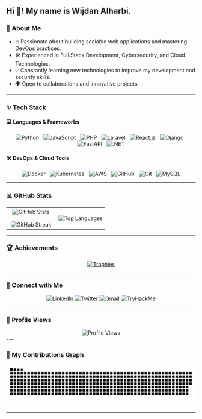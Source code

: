 <h2 align="left">Hi 👋! My name is Wijdan Alharbi.</h2>

### 🚀 About Me   
- 🔥 Passionate about building scalable web applications and mastering DevOps practices.   
- 🛠️ Experienced in Full Stack Development, Cybersecurity, and Cloud Technologies.   
- 💡 Constantly learning new technologies to improve my development and security skills.   
- 🌍 Open to collaborations and innovative projects.   

---

### ✨ Tech Stack   
#### 💻 Languages & Frameworks   
<div align="center">
    <img src="https://cdn.jsdelivr.net/gh/devicons/devicon/icons/python/python-original.svg" height="41" alt="Python" />
    &nbsp;
    <img src="https://cdn.jsdelivr.net/gh/devicons/devicon/icons/javascript/javascript-original.svg" height="41" alt="JavaScript" />
    &nbsp;
    <img src="https://cdn.jsdelivr.net/gh/devicons/devicon/icons/php/php-original.svg" height="41" alt="PHP" />
    &nbsp;
    <img src="https://cdn.jsdelivr.net/gh/devicons/devicon/icons/laravel/laravel-original.svg" height="41" alt="Laravel" />
    &nbsp;
    <img src="https://cdn.jsdelivr.net/gh/devicons/devicon/icons/react/react-original.svg" height="41" alt="React.js" />
    &nbsp;
    <img src="https://cdn.jsdelivr.net/gh/devicons/devicon/icons/django/django-plain.svg" height="41" alt="Django" />
    &nbsp;
    <img src="https://cdn.jsdelivr.net/gh/devicons/devicon/icons/fastapi/fastapi-original.svg" height="41" alt="FastAPI" />
    &nbsp;
    <img src="https://cdn.jsdelivr.net/gh/devicons/devicon/icons/dotnetcore/dotnetcore-original.svg" height="41" alt=".NET" />
</div>   

#### 🛠️ DevOps & Cloud Tools   
<div align="center">
    <img src="https://cdn.jsdelivr.net/gh/devicons/devicon/icons/docker/docker-original.svg" height="41" alt="Docker" />
    &nbsp;
    <img src="https://cdn.jsdelivr.net/gh/devicons/devicon/icons/kubernetes/kubernetes-plain.svg" height="41" alt="Kubernetes" />
    &nbsp;
    <img height="41" alt="AWS" src="https://a0.awsstatic.com/libra-css/images/logos/aws_logo_smile_1200x630.png" />
    &nbsp;
    <img src="https://cdn.jsdelivr.net/gh/devicons/devicon/icons/github/github-original.svg" height="41" alt="GitHub" />
    &nbsp;
    <img src="https://cdn.jsdelivr.net/gh/devicons/devicon/icons/git/git-original.svg" height="41" alt="Git" />
    &nbsp;
    <img src="https://cdn.jsdelivr.net/gh/devicons/devicon/icons/mysql/mysql-original.svg" height="41" alt="MySQL" />
</div>   

---

### 📊 GitHub Stats   
<p align="center">
    <table align="center">
        <tr border="none">
            <td width="50%" align="center">
                <img src="https://github-readme-stats.vercel.app/api?username=wijdane8&theme=dark&show_icons=true&count_private=true" alt="GitHub Stats" />
                <br><br>
                <img src="https://streak-stats.demolab.com?user=wijdane8&theme=dracula&exclude_days=Fri%2CSat" alt="GitHub Streak" />
            </td>
            <td width="50%" align="center">
                <img src="https://github-readme-stats.anuraghazra1.vercel.app/api/top-langs/?username=wijdane8&theme=dark&hide_border=false&no-bg=true&no-frame=true&langs_count=10" alt="Top Languages" />
            </td>
        </tr>
    </table>
</p>   

---

### 🏆 Achievements   
<div align="center">
    <a href="https://github.com/ryo-ma/github-profile-trophy" title="GitHub Trophies">
        <img align="center" width=84% src="https://github-profile-trophy.vercel.app/?username=wijdane8&theme=radical&row=1&column=7&margin-h=15&margin-w=5&no-bg=true" alt="Trophies" />
    </a>
</div>   

---

### 🔗 Connect with Me   
<div align="center">
    <a href="https://www.linkedin.com/in/wijdan-alharbi-3a990564/" target="_blank">
        <img src="https://img.shields.io/static/v1?message=LinkedIn&logo=linkedin&label=&color=0077B5&logoColor=white&labelColor=&style=for-the-badge" height="35" alt="LinkedIn" />
    </a>
    <a href="https://twitter.com/Wijdan_Ali" target="_blank">
        <img src="https://img.shields.io/static/v1?message=Twitter&logo=twitter&label=&color=1DA1F2&logoColor=white&labelColor=&style=for-the-badge" height="35" alt="Twitter" />
    </a>
    <a href="mailto:wijdane.ali@gmail.com" target="_blank">
        <img src="https://img.shields.io/static/v1?message=Gmail&logo=gmail&label=&color=D14836&logoColor=white&labelColor=&style=for-the-badge" height="35" alt="Gmail" />
    </a>
    <a href="https://tryhackme.com/p/wijdane8" target="_blank">
        <img src="https://img.shields.io/static/v1?message=TryHackMe&logo=tryhackme&label=&color=88cc14&logoColor=white&labelColor=&style=for-the-badge" height="35" alt="TryHackMe" />
    </a>
</div>   

---

### 👀 Profile Views   
<div align="center">
    <img src="https://profile-counter.glitch.me/wijdane8/count.svg?" alt="Profile Views" />
</div>   
---

### 🐍 My Contributions Graph

<picture>
    <source media="(prefers-color-scheme: dark)" srcset="./images/github-snake-dark.svg" />
    <source media="(prefers-color-scheme: light)" srcset="./images/github-snake.svg" />
    <img alt="github-snake" src="./images/github-snake.svg" />
</picture>

---
